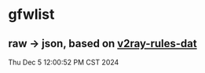 # gfwlist
## raw -> json, based on [v2ray-rules-dat](https://github.com/Loyalsoldier/v2ray-rules-dat)
Thu Dec  5 12:00:52 PM CST 2024

